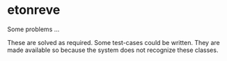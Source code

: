 etonreve
========

Some problems ...

These are solved as required. Some test-cases could be written. They are made available
so because the system does not recognize these classes.
